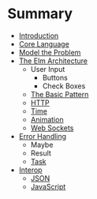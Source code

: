 # Summary

* [Introduction](README.md)
* [Core Language](core_language.md)
* [Model the Problem](model_the_problem.md)
* [The Elm Architecture](architecture/overview.md)
   * User Input
       * Buttons
       * Check Boxes
   * [The Basic Pattern](architecture/counter.md)
   * [HTTP](architecture/http.md)
   * [Time](architecture/time.md)
   * [Animation](architecture/animation.md)
   * [Web Sockets](architecture/web_sockets.md)
* [Error Handling](error_handling.md)
   * Maybe
   * Result
   * [Task](task.md)
* [Interop](interop.md)
   * [JSON](json.md)
   * [JavaScript](javascript.md)

